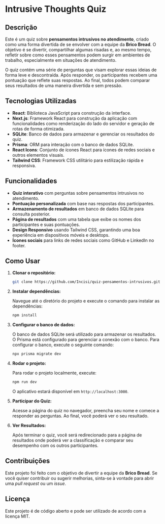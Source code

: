 # Intrusive Thoughts Quiz

## Descrição

Este é um quiz sobre **pensamentos intrusivos no atendimento**, criado como uma forma divertida de se envolver com a equipe da **Brico Bread**. O objetivo é se divertir, compartilhar algumas risadas e, ao mesmo tempo, refletir sobre como esses pensamentos podem surgir em ambientes de trabalho, especialmente em situações de atendimento.

O quiz contém uma série de perguntas que visam explorar essas ideias de forma leve e descontraída. Após responder, os participantes recebem uma pontuação que reflete suas respostas. Ao final, todos podem comparar seus resultados de uma maneira divertida e sem pressão.

## Tecnologias Utilizadas

- **React**: Biblioteca JavaScript para construção da interface.
- **Next.js**: Framework React para construção da aplicação com funcionalidades como renderização do lado do servidor e geração de rotas de forma otimizada.
- **SQLite**: Banco de dados para armazenar e gerenciar os resultados do quiz.
- **Prisma**: ORM para interação com o banco de dados SQLite.
- **React Icons**: Conjunto de ícones React para ícones de redes sociais e outros elementos visuais.
- **Tailwind CSS**: Framework CSS utilitário para estilização rápida e responsiva.

## Funcionalidades

- **Quiz interativo** com perguntas sobre pensamentos intrusivos no atendimento.
- **Pontuação personalizada** com base nas respostas dos participantes.
- **Armazenamento de resultados** em banco de dados SQLite para consulta posterior.
- **Página de resultados** com uma tabela que exibe os nomes dos participantes e suas pontuações.
- **Design Responsivo** usando Tailwind CSS, garantindo uma boa experiência em dispositivos móveis e desktops.
- **Ícones sociais** para links de redes sociais como GitHub e LinkedIn no footer.

## Como Usar

1. **Clonar o repositório:**
   
   ```bash
   git clone https://github.com/Incisi/quiz-pensamentos-intrusivos.git
   ```

2. **Instalar dependências:**
   
   Navegue até o diretório do projeto e execute o comando para instalar as dependências:

   ```bash
   npm install
   ```

3. **Configurar o banco de dados:**
   
   O banco de dados SQLite será utilizado para armazenar os resultados. O Prisma está configurado para gerenciar a conexão com o banco. Para configurar o banco, execute o seguinte comando:

   ```bash
   npx prisma migrate dev
   ```

4. **Rodar o projeto:**
   
   Para rodar o projeto localmente, execute:

   ```bash
   npm run dev
   ```

   O aplicativo estará disponível em `http://localhost:3000`.

5. **Participar do Quiz:**
   
   Acesse a página do quiz no navegador, preencha seu nome e comece a responder as perguntas. Ao final, você poderá ver o seu resultado.

6. **Ver Resultados:**
   
   Após terminar o quiz, você será redirecionado para a página de resultados onde poderá ver a classificação e comparar seu desempenho com os outros participantes.

## Contribuições

Este projeto foi feito com o objetivo de divertir a equipe da **Brico Bread**. Se você quiser contribuir ou sugerir melhorias, sinta-se à vontade para abrir uma *pull request* ou um *issue*.

## Licença

Este projeto é de código aberto e pode ser utilizado de acordo com a licença MIT.